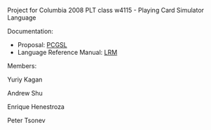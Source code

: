 Project for Columbia 2008 PLT class w4115 - Playing Card Simulator Language

Documentation:

  * Proposal: [PCGSL](http://docs.google.com/Doc?docid=dhhjvjmc_2gfxf5zct&hl=en)
  * Language Reference Manual: [LRM](https://docs.google.com/Doc?id=dfnb3f35_59hhq3n6dc)




Members:

Yuriy Kagan

Andrew Shu

Enrique Henestroza

Peter Tsonev